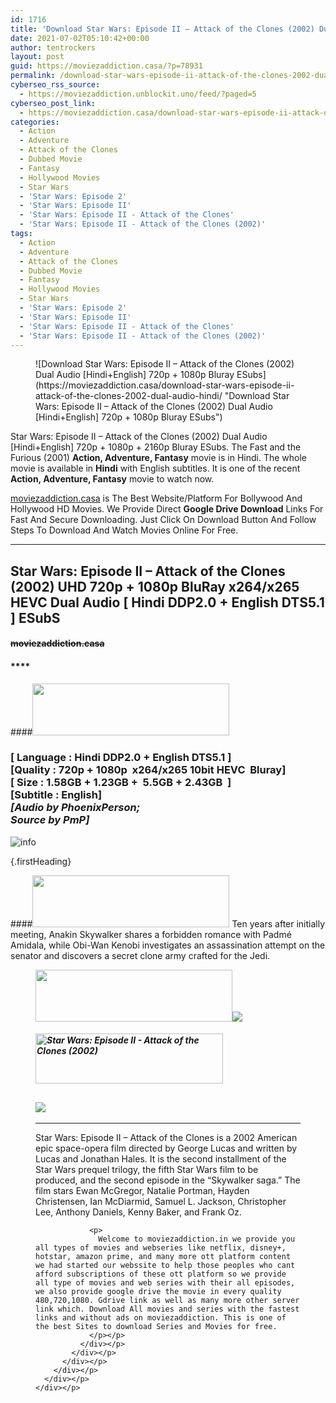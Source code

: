 ```yaml
---
id: 1716
title: 'Download Star Wars: Episode II – Attack of the Clones (2002) Dual Audio [Hindi+English] 720p + 1080p Bluray ESubs'
date: 2021-07-02T05:10:42+00:00
author: tentrockers
layout: post
guid: https://moviezaddiction.casa/?p=78931
permalink: /download-star-wars-episode-ii-attack-of-the-clones-2002-dual-audio-hindienglish-720p-1080p-bluray-esubs/
cyberseo_rss_source:
  - https://moviezaddiction.unblockit.uno/feed/?paged=5
cyberseo_post_link:
  - https://moviezaddiction.casa/download-star-wars-episode-ii-attack-of-the-clones-2002-dual-audio-hindi/
categories:
  - Action
  - Adventure
  - Attack of the Clones
  - Dubbed Movie
  - Fantasy
  - Hollywood Movies
  - Star Wars
  - 'Star Wars: Episode 2'
  - 'Star Wars: Episode II'
  - 'Star Wars: Episode II - Attack of the Clones'
  - 'Star Wars: Episode II - Attack of the Clones (2002)'
tags:
  - Action
  - Adventure
  - Attack of the Clones
  - Dubbed Movie
  - Fantasy
  - Hollywood Movies
  - Star Wars
  - 'Star Wars: Episode 2'
  - 'Star Wars: Episode II'
  - 'Star Wars: Episode II - Attack of the Clones'
  - 'Star Wars: Episode II - Attack of the Clones (2002)'
---
```

<figure class="entry-thumbnail">![Download Star Wars: Episode II – Attack of the Clones (2002) Dual Audio [Hindi+English] 720p + 1080p Bluray ESubs](https://moviezaddiction.casa/download-star-wars-episode-ii-attack-of-the-clones-2002-dual-audio-hindi/ "Download Star Wars: Episode II – Attack of the Clones (2002) Dual Audio [Hindi+English] 720p + 1080p Bluray ESubs") </figure> 

Star Wars: Episode II – Attack of the Clones (2002) Dual Audio [Hindi+English] 720p + 1080p + 2160p Bluray ESubs. The Fast and the Furious (2001) **Action, Adventure, Fantasy** movie is in Hindi. The whole movie is available in **Hindi** with English subtitles. It is one of the recent **Action, Adventure, Fantasy** movie to watch now.

[moviezaddiction.casa](https://moviezaddiction.casa) is The Best Website/Platform For Bollywood And Hollywood HD Movies. We Provide Direct **Google Drive Download** Links For Fast And Secure Downloading. Just Click On Download Button And Follow Steps To Download And Watch Movies Online For Free.

* * *

## <span>Star Wars: Episode II – Attack of the Clones (2002) UHD 720p + 1080p BluRay x264/x265 HEVC Dual Audio [ Hindi DDP2.0 + English DTS5.1 ] ESubS</span>

#### <span>~~moviezaddiction.casa~~</span>

#### ****

####<img loading="lazy" class="aligncenter" src="https:///moviezaddiction.casa/wp-content/uploads/2018/02/Media-Info.png?zoom=0.8099999785423279&resize=315%2C83&ssl=1" srcset="https://moviezaddiction.casa//wp-content/uploads/2018/02/Media-Info.png?zoom=0.8999999761581421&resize=315%2C83&ssl=1" width="315" height="83" /> 

### <span><span><strong>[ Language : Hindi DDP2.0 + English DTS5.1</strong>&nbsp;]</span><br /><span>[Quality : 720p + 1080p&nbsp; x264/x265 10bit HEVC&nbsp; Bluray]</span><br /><span>[ Size : 1.58GB + 1.23GB +&nbsp; 5.5GB + 2.43GB&nbsp; ]</span><br /><span>[Subtitle : English]<br /></span></span><span><em>[Audio by PhoenixPerson;<br />Source by PmP]</em></span>  
<img src="https://i.imgur.com/AusysgD.png" alt="info" usemap="#workmap" /> </p> 

<map name="workmap">
  <area alt="imdb" coords="0,0,80,40" shape="rect" href="https://www.imdb.com/title/tt0121765/" target="_blank" />
  
  <area alt="youtube" coords="100,0,180,40" shape="rect" href="https://www.youtube.com/watch?v=gYbW1F_c9eM" target="_blank" />
</map> {.firstHeading}

####<img loading="lazy" class="aligncenter" src="https://moviezaddiction.casa//wp-content/uploads/2018/02/Plot.jpeg?zoom=0.8099999785423279&resize=315%2C83&ssl=1" srcset="https://moviezaddiction.casa//wp-content/uploads/2018/02/Plot.jpeg?zoom=0.8999999761581421&resize=315%2C83&ssl=1" width="315" height="83" /> <span>Ten years after initially meeting, Anakin Skywalker shares a forbidden romance with Padmé Amidala, while Obi-Wan Kenobi investigates an assassination attempt on the senator and discovers a secret clone army crafted for the Jedi.</span>

<div class="wp-block-image">
  <figure class="aligncenter is-resized"><img loading="lazy" class="aligncenter" src="https://i1.wp.com/moviezaddiction.casa/wp-content/uploads/2018/02/Screenshots-Button.png?zoom=0.8099999785423279&resize=315%2C83&ssl=1" srcset="https://moviezaddiction.casa//wp-content/uploads/2018/02/Screenshots-Button.png?zoom=0.8999999761581421&resize=315%2C83&ssl=1" width="315" height="83" /><img src="https://1.bp.blogspot.com/-uWaMC9Y1UgQ/YN6cAIZB17I/AAAAAAAAEeg/fu0ZeeLnpzAjDb6Le8bsi3FQCAxNk-WQACLcBGAsYHQ/s16000/Star%2BWars%2B-%2BAttack%2Bof%2Bthe%2BClones%2B%25282002%2529%2BUHD%2B1080p%2BBluray%2Bx264%2BDual%2BAudio%2B%255B%2BHindi%2BDDP2.0%2B%252B%2BEnglish%2BDTS5.1%2B%255D%2BESubs%2B5.49GB%2B%255Bwww.MoviezAddiction.casa%255D_s.jpg" /> </p> 
  
  <h4 class="summary_text">
    <em><img loading="lazy" class="aligncenter" src="https://i2.wp.com/moviezaddiction.casa/wp-content/uploads/2018/02/Download-Button-1.png?zoom=0.8099999785423279&resize=300%2C80&ssl=1" srcset="https://i2.wp.com/moviezaddiction.casa/wp-content/uploads/2018/02/Download-Button-1.png?zoom=0.8999999761581421&resize=300%2C80&ssl=1" alt="Star Wars: Episode II - Attack of the Clones (2002)" width="300" height="80" /></em>
  </h4>
  
  <h2>
    <img class="aligncenter" src="https://i.imgur.com/Ds7bb.gif" />
  </h2>
  
  <hr />
  
  <div class="mod" data-md="50" data-hveid="250" data-ved="0ahUKEwi-7dnvqo7WAhXLsFQKHTILBKEQkCkI-gEoAzAn">
    <div class="_cgc kno-fb-ctx" data-hveid="251" data-ved="0ahUKEwi-7dnvqo7WAhXLsFQKHTILBKEQziAI-wEoADAn">
      <div class="r-iH9cFH0n0MiE">
        <div class="mod" data-md="50" data-hveid="228" data-ved="0ahUKEwjniJq86tTWAhULK48KHU9mChkQkCkI5AEoBDAh">
          <div class="_cgc kno-fb-ctx" data-hveid="229" data-ved="0ahUKEwjniJq86tTWAhULK48KHU9mChkQziAI5QEoADAh">
            <div class="r-iwKCMzMr_HBQ">
              <div class="overviewContainer ng-star-inserted">
                <p>
                  Star Wars: Episode II – Attack of the Clones is a 2002 American epic space-opera film directed by George Lucas and written by Lucas and Jonathan Hales. It is the second installment of the Star Wars prequel trilogy, the fifth Star Wars film to be produced, and the second episode in the “Skywalker saga.” The film stars Ewan McGregor, Natalie Portman, Hayden Christensen, Ian McDiarmid, Samuel L. Jackson, Christopher Lee, Anthony Daniels, Kenny Baker, and Frank Oz.
                </p>
                
                <p>
                  Welcome to moviezaddiction.in we provide you all types of movies and webseries like netflix, disney+, hotstar, amazon prime, and many more ott platform content we had started our webssite to help those peoples who cant afford subscriptions of these ott platform so we provide all type of movies and web series with their all episodes, we also provide google drive the movie in every quality 480,720,1080. Gdrive link as well as many more other server link which. Download All movies and series with the fastest links and without ads on moviezaddiction. This is one of the best Sites to download Series and Movies for free.
                </p></p>
              </div></p>
            </div></p>
          </div></p>
        </div></p>
      </div></p>
    </div></p>
  </div></figure>
</div>